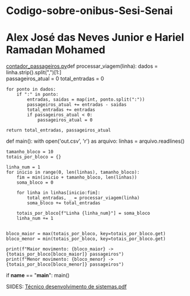 # Codigo-sobre-onibus-Sesi-Senai
# Alex José das Neves Junior e Hariel Ramadan Mohamed

[contador_passageiros.py](https://github.com/user-attachments/files/21927702/contador_passageiros.py)def processar_viagem(linha):
    dados = linha.strip().split(",")[1:]  
    passageiros_atual = 0
    total_entradas = 0

    for ponto in dados:
        if ":" in ponto:
            entradas, saidas = map(int, ponto.split(":"))
            passageiros_atual += entradas - saidas
            total_entradas += entradas
            if passageiros_atual < 0:
                passageiros_atual = 0

    return total_entradas, passageiros_atual


def main():
    with open('out.csv', 'r') as arquivo:
        linhas = arquivo.readlines()

    tamanho_bloco = 10  
    totais_por_bloco = {}

    linha_num = 1
    for inicio in range(0, len(linhas), tamanho_bloco):
        fim = min(inicio + tamanho_bloco, len(linhas))
        soma_bloco = 0

        for linha in linhas[inicio:fim]:
            total_entradas, _ = processar_viagem(linha)
            soma_bloco += total_entradas

        totais_por_bloco[f"Linha {linha_num}"] = soma_bloco
        linha_num += 1

  
    bloco_maior = max(totais_por_bloco, key=totais_por_bloco.get)
    bloco_menor = min(totais_por_bloco, key=totais_por_bloco.get)

    print(f"Maior movimento: {bloco_maior} -> {totais_por_bloco[bloco_maior]} passageiros")
    print(f"Menor movimento: {bloco_menor} -> {totais_por_bloco[bloco_menor]} passageiros")


if __name__ == "__main__":
    main()

SlIDES: 
[Técnico desenvolvimento de sistemas.pdf](https://github.com/user-attachments/files/21927601/Tecnico.desenvolvimento.de.sistemas.pdf)

